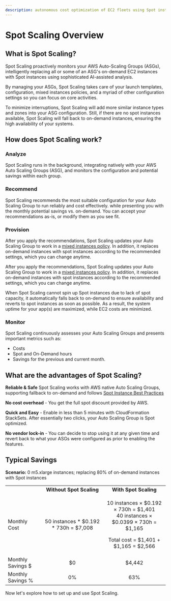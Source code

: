 ```yaml
---
description: autonomous cost optimization of EC2 fleets using Spot instances
---
```


# Spot Scaling Overview

## What is Spot Scaling?

Spot Scaling proactively monitors your AWS Auto-Scaling Groups (ASGs), intelligently replacing all or some of an ASG's on-demand EC2 instances with Spot instances using sophisticated AI-assisted analysis.

By managing your ASGs, Spot Scaling takes care of your launch templates, configuration, mixed instances policies, and a myriad of other configuration settings so you can focus on core activities.

To minimize interruptions, Spot Scaling will add more similar instance types and zones into your ASG configuration. Still, if there are no spot instances available, Spot Scaling will fall back to on-demand instances, ensuring the high availability of your systems.

## How does Spot Scaling work?

### Analyze

Spot Scaling runs in the background, integrating natively with your AWS Auto Scaling Groups (ASG), and monitors the configuration and potential savings within each group.

### Recommend

Spot Scaling recommends the most suitable configuration for your Auto Scaling Group to run reliably and cost effectively. while presenting you with the monthly potential savings vs. on-demand. You can accept your recommendations as-is, or modify them as you see fit.

### Provision

After you apply the recommendations, Spot Scaling updates your Auto Scaling Group to work in a [mixed instances policy](https://docs.aws.amazon.com/autoscaling/ec2/APIReference/API\_MixedInstancesPolicy.html). In addition, it replaces on-demand instances with spot instances according to the recommended settings, which you can change anytime.

After you apply the recommendations, Spot Scaling updates your Auto Scaling Group to work in a [mixed instances policy](https://docs.aws.amazon.com/autoscaling/ec2/APIReference/API\_MixedInstancesPolicy.html). In addition, it replaces on-demand instances with spot instances according to the recommended settings, which you can change anytime.

When Spot Scaling cannot spin up Spot instances due to lack of spot capacity, it automatically falls back to on-demand to ensure availability and reverts to spot instances as soon as possible. As a result, the system uptime for your app(s) are maximized, while EC2 costs are minimized.

### Monitor

Spot Scaling continuously assesses your Auto Scaling Groups and presents important metrics such as:

* Costs
* Spot and On-Demand hours
* Savings for the previous and current month.

## What are the advantages of Spot Scaling?

**Reliable & Safe** Spot Scaling works with AWS native Auto Scaling Groups, supporting fallback to on-demand and follows [Spot Instance Best Practices](https://docs.aws.amazon.com/whitepapers/latest/cost-optimization-leveraging-ec2-spot-instances/spot-best-practices.html)

**No cost overhead** - You get the full spot discount provided by AWS.

**Quick and Easy** - Enable in less than 5 minutes with CloudFormation StackSets. After essentially two clicks, your Auto Scaling Group is Spot optimized.

**No vendor lock-in** - You can decide to stop using it at any given time and revert back to what your ASGs were configured as prior to enabling the features.

## **Typical Savings**

**Scenario:** 0 m5.xlarge instances; replacing 80% of on-demand instances with Spot instances

|                   |                                         |                                                                                                                                    |
| ----------------- | :-------------------------------------: | :--------------------------------------------------------------------------------------------------------------------------------: |
|                   |         **Without Spot Scaling**        |                                                        **With Spot Scaling**                                                       |
| Monthly Cost      | 50 instances \* $0.192 \* 730h = $7,008 | <p>10 instances × $0.192 × 730h = $1,401<br>40 instances × $0.0399 × 730h = $1,165</p><p>Total cost = $1,401 + $1,165 = $2,566</p> |
| Monthly Savings $ |                    $0                   |                                                               $4,442                                                               |
| Monthly Savings % |                    0%                   |                                                                 63%                                                                |

Now let's explore how to set up and use Spot Scaling.
